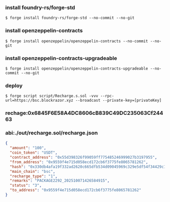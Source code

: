 ### install foundry-rs/forge-std
```shell
$ forge install foundry-rs/forge-std --no-commit --no-git
```
### install openzeppelin-contracts
```shell
$ forge install openzeppelin/openzeppelin-contracts --no-commit --no-git
```

### install openzeppelin-contracts-upgradeable
```shell
$ forge install openzeppelin/openzeppelin-contracts-upgradeable --no-commit --no-git
```

### deploy
```shell
$ forge script script/Recharge.s.sol -vvv --rpc-url=https://bsc.blockrazor.xyz --broadcast --private-key=[privateKey]
```

### rechage:0x6845F6E58A4DC8606cB839C49DC235063Cf24463
### abi:./out/recharge.sol/recharge.json

```json
{
  "amount": "100",
  "coin_token": "USDT",
  "contract_address": "0x55d398326f99059ff775485246999027b3197955",
  "from_address": "0x9559f4e715d058ecd172cb6f3775fe8065781262",
  "hash": "0x330db4afa19f332ad2620c665dfb534d09045969c329e5df54f34429c10c7524",
  "main_chain": "bsc",
  "recharge_type": "1",
  "remarks": "PACKAGE2292_202510071426584915",
  "status": "3",
  "to_address": "0x9559f4e715d058ecd172cb6f3775fe8065781262"
}
```
